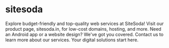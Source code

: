 # sitesoda
Explore budget-friendly and top-quality web services at SiteSoda! Visit our product page, sitesoda.in, for low-cost domains, hosting, and more. Need an Android app or a website design? We've got you covered. Contact us to learn more about our services. Your digital solutions start here.
